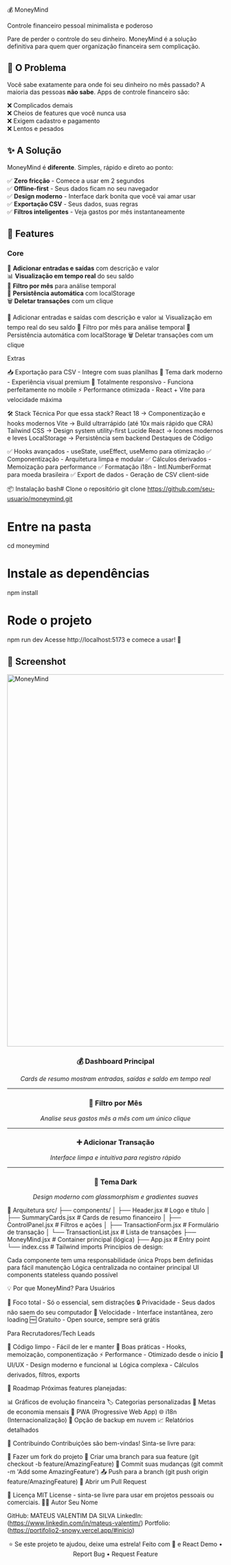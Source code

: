 💰 MoneyMind

Controle financeiro pessoal minimalista e poderoso

Pare de perder o controle do seu dinheiro. MoneyMind é a solução definitiva para quem quer organização financeira sem complicação.
## 🎯 O Problema

Você sabe exatamente para onde foi seu dinheiro no mês passado? A maioria das pessoas **não sabe**. Apps de controle financeiro são:

❌ Complicados demais  
❌ Cheios de features que você nunca usa  
❌ Exigem cadastro e pagamento  
❌ Lentos e pesados

## ✨ A Solução

MoneyMind é **diferente**. Simples, rápido e direto ao ponto:

✅ **Zero fricção** - Comece a usar em 2 segundos  
✅ **Offline-first** - Seus dados ficam no seu navegador  
✅ **Design moderno** - Interface dark bonita que você vai amar usar  
✅ **Exportação CSV** - Seus dados, suas regras  
✅ **Filtros inteligentes** - Veja gastos por mês instantaneamente

## 🚀 Features

### Core

💸 **Adicionar entradas e saídas** com descrição e valor  
📊 **Visualização em tempo real** do seu saldo  
📅 **Filtro por mês** para análise temporal  
💾 **Persistência automática** com localStorage  
🗑️ **Deletar transações** com um clique

💸 Adicionar entradas e saídas com descrição e valor
📊 Visualização em tempo real do seu saldo
📅 Filtro por mês para análise temporal
💾 Persistência automática com localStorage
🗑️ Deletar transações com um clique

Extras

📥 Exportação para CSV - Integre com suas planilhas
🎨 Tema dark moderno - Experiência visual premium
📱 Totalmente responsivo - Funciona perfeitamente no mobile
⚡ Performance otimizada - React + Vite para velocidade máxima

🛠️ Stack Técnica
Por que essa stack?
React 18       → Componentização e hooks modernos
Vite          → Build ultrarrápido (até 10x mais rápido que CRA)
Tailwind CSS  → Design system utility-first
Lucide React  → Ícones modernos e leves
LocalStorage  → Persistência sem backend
Destaques de Código

✅ Hooks avançados - useState, useEffect, useMemo para otimização
✅ Componentização - Arquitetura limpa e modular
✅ Cálculos derivados - Memoização para performance
✅ Formatação i18n - Intl.NumberFormat para moeda brasileira
✅ Export de dados - Geração de CSV client-side

📦 Instalação
bash# Clone o repositório
git clone https://github.com/seu-usuario/moneymind.git

# Entre na pasta
cd moneymind

# Instale as dependências
npm install

# Rode o projeto
npm run dev
Acesse http://localhost:5173 e comece a usar! 🎉


## 🎨 Screenshot

<img width="1918" height="864" alt="MoneyMind" src="https://github.com/user-attachments/assets/9f8aa156-7240-4564-a789-20194d878075" />

<div align="center">

### 💰 Dashboard Principal

*Cards de resumo mostram entradas, saídas e saldo em tempo real*

---

### 📅 Filtro por Mês
*Analise seus gastos mês a mês com um único clique*

---

### ➕ Adicionar Transação
*Interface limpa e intuitiva para registro rápido*

---

### 🌙 Tema Dark

*Design moderno com glassmorphism e gradientes suaves*

</div>

🧩 Arquitetura
src/
├── components/
│   ├── Header.jsx           # Logo e título
│   ├── SummaryCards.jsx     # Cards de resumo financeiro
│   ├── ControlPanel.jsx     # Filtros e ações
│   ├── TransactionForm.jsx  # Formulário de transação
│   └── TransactionList.jsx  # Lista de transações
├── MoneyMind.jsx            # Container principal (lógica)
├── App.jsx                  # Entry point
└── index.css                # Tailwind imports
Princípios de design:

Cada componente tem uma responsabilidade única
Props bem definidas para fácil manutenção
Lógica centralizada no container principal
UI components stateless quando possível

💡 Por que MoneyMind?
Para Usuários

🎯 Foco total - Só o essencial, sem distrações
🔒 Privacidade - Seus dados não saem do seu computador
💨 Velocidade - Interface instantânea, zero loading
🆓 Gratuito - Open source, sempre será grátis

Para Recrutadores/Tech Leads

📝 Código limpo - Fácil de ler e manter
🧪 Boas práticas - Hooks, memoização, componentização
⚡ Performance - Otimizado desde o início
🎨 UI/UX - Design moderno e funcional
📊 Lógica complexa - Cálculos derivados, filtros, exports

🔮 Roadmap
Próximas features planejadas:

 📊 Gráficos de evolução financeira
 🏷️ Categorias personalizadas
 🎯 Metas de economia mensais
 📱 PWA (Progressive Web App)
 🌐 i18n (Internacionalização)
 🔐 Opção de backup em nuvem
 📈 Relatórios detalhados

🤝 Contribuindo
Contribuições são bem-vindas! Sinta-se livre para:

🍴 Fazer um fork do projeto
🔨 Criar uma branch para sua feature (git checkout -b feature/AmazingFeature)
💾 Commit suas mudanças (git commit -m 'Add some AmazingFeature')
📤 Push para a branch (git push origin feature/AmazingFeature)
🎉 Abrir um Pull Request

📄 Licença
MIT License - sinta-se livre para usar em projetos pessoais ou comerciais.
👨‍💻 Autor
Seu Nome

GitHub: MATEUS VALENTIM DA SILVA
LinkedIn: (https://www.linkedin.com/in/mateus-valentim/)
Portfolio: (https://portifolio2-snowy.vercel.app/#inicio)


<div align="center">
⭐ Se este projeto te ajudou, deixe uma estrela!
Feito com 💚 e React
Demo • Report Bug • Request Feature
</div>
